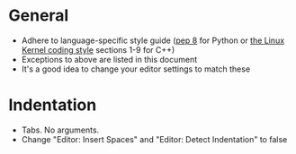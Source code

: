 # General
- Adhere to language-specific style guide ([pep 8](https://peps.python.org/pep-0008) for Python or [the Linux Kernel coding style](https://www.kernel.org/doc/html/v4.10/process/coding-style.html) sections 1-9 for C++)
- Exceptions to above are listed in this document
- It's a good idea to change your editor settings to match these

# Indentation
- Tabs. No arguments.
- Change "Editor: Insert Spaces" and "Editor: Detect Indentation" to false